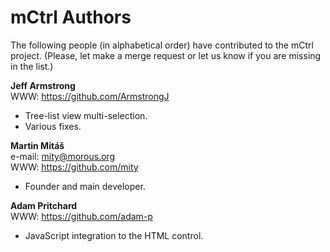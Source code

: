 
# mCtrl Authors

The following people (in alphabetical order) have contributed to the mCtrl
project. (Please, let make a merge request or let us know if you are missing
in the list.)

**Jeff Armstrong**  
  WWW: https://github.com/ArmstrongJ
  * Tree-list view multi-selection.
  * Various fixes.

**Martin Mitáš**  
  e-mail: mity@morous.org  
  WWW: https://github.com/mity
  * Founder and main developer.

**Adam Pritchard**  
  WWW: https://github.com/adam-p
  * JavaScript integration to the HTML control.
